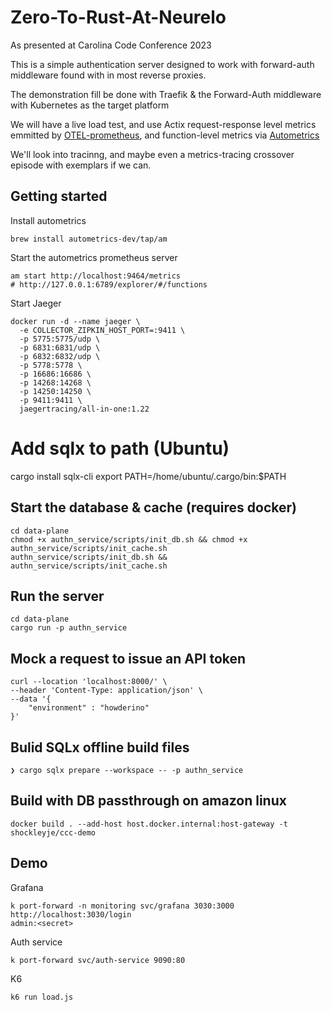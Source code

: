 # Zero-To-Rust-At-Neurelo
As presented at Carolina Code Conference 2023

This is a simple authentication server designed to work with forward-auth middleware found with in most reverse proxies.  

The demonstration fill be done with Traefik & the Forward-Auth middleware with Kubernetes as the target platform

We will have a live load test, and use Actix request-response level metrics emmitted by [OTEL-prometheus](https://crates.io/crates/opentelemetry-prometheus), and function-level metrics via [Autometrics](https://autometrics.dev/)

We'll look into tracinng, and maybe even a metrics-tracing crossover episode with exemplars if we can. 

## Getting started

Install autometrics
```
brew install autometrics-dev/tap/am
```

Start the autometrics prometheus server
```
am start http://localhost:9464/metrics
# http://127.0.0.1:6789/explorer/#/functions
```

Start Jaeger
```
docker run -d --name jaeger \
  -e COLLECTOR_ZIPKIN_HOST_PORT=:9411 \
  -p 5775:5775/udp \
  -p 6831:6831/udp \
  -p 6832:6832/udp \
  -p 5778:5778 \
  -p 16686:16686 \
  -p 14268:14268 \
  -p 14250:14250 \
  -p 9411:9411 \
  jaegertracing/all-in-one:1.22
```

# Add sqlx to path (Ubuntu)
cargo install sqlx-cli
export PATH=/home/ubuntu/.cargo/bin:$PATH

## Start the database & cache (requires docker)

```
cd data-plane
chmod +x authn_service/scripts/init_db.sh && chmod +x authn_service/scripts/init_cache.sh
authn_service/scripts/init_db.sh && authn_service/scripts/init_cache.sh
```

## Run the server

```
cd data-plane
cargo run -p authn_service
```

## Mock a request to issue an API token

```
curl --location 'localhost:8000/' \
--header 'Content-Type: application/json' \
--data '{
    "environment" : "howderino"
}'
```

## Bulid SQLx offline build files
```
❯ cargo sqlx prepare --workspace -- -p authn_service
```

## Build with DB passthrough on amazon linux
```
docker build . --add-host host.docker.internal:host-gateway -t shockleyje/ccc-demo
```

## Demo

Grafana
```
k port-forward -n monitoring svc/grafana 3030:3000
http://localhost:3030/login
admin:<secret>
```

Auth service
```
k port-forward svc/auth-service 9090:80
```

K6
```
k6 run load.js
```
